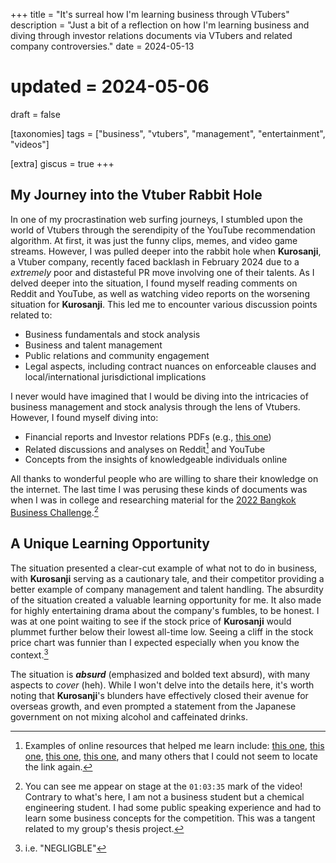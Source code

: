 +++
title = "It's surreal how I'm learning business through VTubers"
description = "Just a bit of a reflection on how I'm learning business and diving through investor relations documents via VTubers and related company controversies."
date = 2024-05-13
# updated = 2024-05-06
draft = false

[taxonomies]
tags = ["business", "vtubers", "management", "entertainment", "videos"]

[extra]
giscus = true
+++

## My Journey into the Vtuber Rabbit Hole

In one of my procrastination web surfing journeys, I stumbled upon the world of Vtubers through the serendipity of the YouTube recommendation algorithm. At first, it was just the funny clips, memes, and video game streams. However, I was pulled deeper into the rabbit hole when **Kurosanji**, a Vtuber company, recently faced backlash in February 2024 due to a _extremely_ poor and distasteful PR move involving one of their talents. As I delved deeper into the situation, I found myself reading comments on Reddit and YouTube, as well as watching video reports on the worsening situation for **Kurosanji**. This led me to encounter various discussion points related to:

- Business fundamentals and stock analysis
- Business and talent management
- Public relations and community engagement
- Legal aspects, including contract nuances on enforceable clauses and local/international jurisdictional implications

I never would have imagined that I would be diving into the intricacies of business management and stock analysis through the lens of Vtubers. However, I found myself diving into:

- Financial reports and Investor relations PDFs (e.g., [this one](https://contents.xj-storage.jp/xcontents/AS05169/6f83629b/c529/4e98/bcd5/a72ee44bcd82/20240513134452391s.pdf))
- Related discussions and analyses on Reddit[^1] and YouTube
- Concepts from the insights of knowledgeable individuals online

All thanks to wonderful people who are willing to share their knowledge on the internet. The last time I was perusing these kinds of documents was when I was in college and researching material for the [2022 Bangkok Business Challenge](https://fb.watch/ehcWDuPn5L).[^2]

## A Unique Learning Opportunity

The situation presented a clear-cut example of what not to do in business, with **Kurosanji** serving as a cautionary tale, and their competitor providing a better example of company management and talent handling. The absurdity of the situation created a valuable learning opportunity for me. It also made for highly entertaining drama about the company's fumbles, to be honest. I was at one point waiting to see if the stock price of **Kurosanji** would plummet further below their lowest all-time low. Seeing a cliff in the stock price chart was funnier than I expected especially when you know the context.[^3]

The situation is **_absurd_** (emphasized and bolded text absurd), with many aspects to _cover_ (heh). While I won't delve into the details here, it's worth noting that **Kurosanji**'s blunders have effectively closed their avenue for overseas growth, and even prompted a statement from the Japanese government on not mixing alcohol and caffeinated drinks.


<!-- footnotes -->

[^1]: Examples of online resources that helped me learn include: [this one](https://old.reddit.com/r/kurosanji/comments/1cqspxg/holos_q4_results_have_dropped_time_to_feast/), [this one](https://old.reddit.com/r/kurosanji/comments/1bjy7qv/comment/kvyl2rf/), [this one](https://old.reddit.com/r/kurosanji/comments/1btujhh/comment/kxohmia), [this one](https://old.reddit.com/r/kurosanji/comments/1bi6lv6/they_were_limiting_who_could_sell_the_stocks/), and many others that I could not seem to locate the link again.

[^2]: You can see me appear on stage at the `01:03:35` mark of the video! Contrary to what's here, I am not a business student but a chemical engineering student. I had some public speaking experience and had to learn some business concepts for the competition. This was a tangent related to my group's thesis project.

[^3]: i.e. "NEGLIGBLE"
